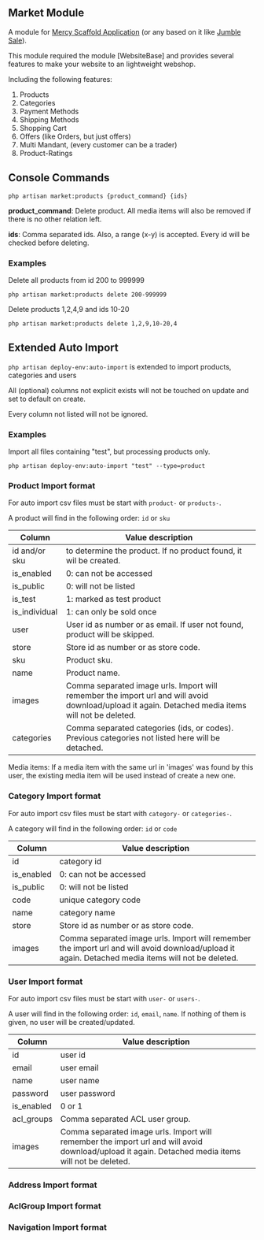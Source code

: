 ## Market Module

A module for [Mercy Scaffold Application](https://github.com/aklebe-laravel/mercy-scaffold.git)
(or any based on it like [Jumble Sale](https://github.com/aklebe-laravel/jumble-sale.git)).

This module required the module [WebsiteBase] and provides several features to make your website to an lightweight
webshop.

Including the following features:

1) Products
2) Categories
3) Payment Methods
4) Shipping Methods
5) Shopping Cart
6) Offers (like Orders, but just offers)
7) Multi Mandant, (every customer can be a trader)
8) Product-Ratings

## Console Commands

```php artisan market:products {product_command} {ids}```

**product_command**: Delete product. All media items will also be removed if there is no other relation left.

**ids**: Comma separated ids. Also, a range (x-y) is accepted. Every id will be checked before deleting. 

### Examples

Delete all products from id 200 to 999999

```
php artisan market:products delete 200-999999
```

Delete products 1,2,4,9 and ids 10-20

```
php artisan market:products delete 1,2,9,10-20,4
```

## Extended Auto Import

```php artisan deploy-env:auto-import``` is extended to import products, categories and users

All (optional) columns not explicit exists will not be touched on update and set to default on create.

Every column not listed will not be ignored.

### Examples

Import all files containing "test", but processing products only.

```
php artisan deploy-env:auto-import "test" --type=product
```

### Product Import format

For auto import csv files must be start with ```product-``` or ```products-```.

A product will find in the following order: ```id``` or ```sku```

| Column        | Value description                                                                                                                                  |
|---------------|----------------------------------------------------------------------------------------------------------------------------------------------------|
| id and/or sku | to determine the product. If no product found, it wil be created.                                                                                  |
| is_enabled    | 0: can not be accessed                                                                                                                             |
| is_public     | 0: will not be listed                                                                                                                              |
| is_test       | 1: marked as test product                                                                                                                          |
| is_individual | 1: can only be sold once                                                                                                                           |
| user          | User id as number or as email. If user not found, product will be skipped.                                                                         |
| store         | Store id as number or as store code.                                                                                                               |
| sku           | Product sku.                                                                                                                                       |
| name          | Product name.                                                                                                                                      |
| images        | Comma separated image urls. Import will remember the import url and will avoid download/upload it again. Detached media items will not be deleted. |
| categories    | Comma separated categories (ids, or codes). Previous categories not listed here will be detached.                                                  |

Media items: If a media item with the same url in 'images' was found by this user, the existing media item will be used instead of create a new one.   

### Category Import format

For auto import csv files must be start with ```category-``` or ```categories-```.

A category will find in the following order: ```id``` or ```code```

| Column     | Value description                                                                                                                                  |
|------------|----------------------------------------------------------------------------------------------------------------------------------------------------|
| id         | category id                                                                                                                                        |
| is_enabled | 0: can not be accessed                                                                                                                             |
| is_public  | 0: will not be listed                                                                                                                              |
| code       | unique category code                                                                                                                               |
| name       | category name                                                                                                                                      |
| store      | Store id as number or as store code.                                                                                                               |
| images     | Comma separated image urls. Import will remember the import url and will avoid download/upload it again. Detached media items will not be deleted. |

### User Import format

For auto import csv files must be start with ```user-``` or ```users-```.

A user will find in the following order: ```id```, ```email```, ```name```. If nothing of them is given, no user will be
created/updated.

| Column     | Value description                                                                                                                                  |
|------------|----------------------------------------------------------------------------------------------------------------------------------------------------|
| id         | user id                                                                                                                                            |
| email      | user email                                                                                                                                         |
| name       | user name                                                                                                                                          |
| password   | user password                                                                                                                                      |
| is_enabled | 0 or 1                                                                                                                                             |
| acl_groups | Comma separated ACL user group.                                                                                                                    |
| images     | Comma separated image urls. Import will remember the import url and will avoid download/upload it again. Detached media items will not be deleted. |

### Address Import format

### AclGroup Import format

### Navigation Import format
